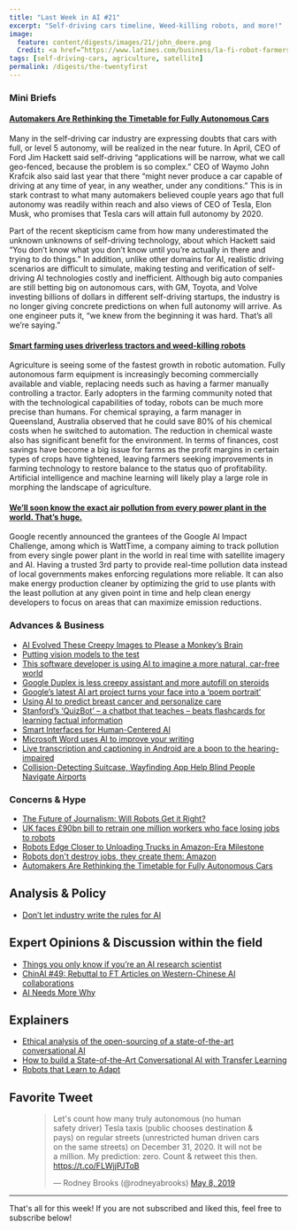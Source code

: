 ```yaml
---
title: "Last Week in AI #21"
excerpt: "Self-driving cars timeline, Weed-killing robots, and more!"
image:
  feature: content/digests/images/21/john_deere.png
  Credit: <a href=”https://www.latimes.com/business/la-fi-robot-farmers-20190517-story.html”>Zach Boyden-Holmes/Associated Press</a>
tags: [self-driving-cars, agriculture, satellite]
permalink: /digests/the-twentyfirst
---
```

### Mini Briefs

#### [Automakers Are Rethinking the Timetable for Fully Autonomous Cars](https://www.designnews.com/electronics-test/automakers-are-rethinking-timetable-fully-autonomous-cars/93993798360804)

Many in the self-driving car industry are expressing doubts that cars with full, or level 5 autonomy, will be realized in the near future. In April, CEO of Ford Jim Hackett said self-driving “applications will be narrow, what we call geo-fenced, because the problem is so complex.” CEO of Waymo John Krafcik also said last year that there “might never produce a car capable of driving at any time of year, in any weather, under any conditions.” This is in stark contrast to what many automakers believed couple years ago that full autonomy was readily within reach and also views of CEO of Tesla, Elon Musk, who promises that Tesla cars will attain full autonomy by 2020.

Part of the recent skepticism came from how many underestimated the unknown unknowns of self-driving technology, about which Hackett said “You don’t know what you don’t know until you’re actually in there and trying to do things.” In addition, unlike other domains for AI, realistic driving scenarios are difficult to simulate, making testing and verification of self-driving AI technologies costly and inefficient. Although big auto companies are still betting big on autonomous cars, with GM, Toyota, and Volve investing billions of dollars in different self-driving startups, the industry is no longer giving concrete predictions on when full autonomy will arrive. As one engineer puts it, “we knew from the beginning it was hard. That’s all we’re saying.”

#### [Smart farming uses driverless tractors and weed-killing robots](https://www.latimes.com/business/la-fi-robot-farmers-20190517-story.html)

Agriculture is seeing some of the fastest growth in robotic automation. Fully autonomous farm equipment is increasingly becoming commercially available and viable, replacing needs such as having a farmer manually controlling a tractor. Early adopters in the farming community noted that with the technological capabilities of today, robots can be much more precise than humans. For chemical spraying, a farm manager in Queensland, Australia observed that he could save 80% of his chemical costs when he switched to automation. The reduction in chemical waste also has significant benefit for the environment. In terms of finances, cost savings have become a big issue for farms as the profit margins in certain types of crops have tightened, leaving farmers seeking improvements in farming technology to restore balance to the status quo of profitability. Artificial intelligence and machine learning will likely play a large role in morphing the landscape of agriculture.

#### [We’ll soon know the exact air pollution from every power plant in the world. That’s huge.](https://www.vox.com/energy-and-environment/2019/5/7/18530811/global-power-plants-real-time-pollution-data)

Google recently announced the grantees of the Google AI Impact Challenge, among which is WattTime, a company aiming to track pollution from every single power plant in the world in real time with satellite imagery and AI. Having a trusted 3rd party to provide real-time pollution data instead of local governments makes enforcing regulations more reliable. It can also make energy production cleaner by optimizing the grid to use plants with the least pollution at any given point in time and help clean energy developers to focus on areas that can maximize emission reductions.

### Advances & Business

* [AI Evolved These Creepy Images to Please a Monkey’s Brain](https://www.theatlantic.com/science/archive/2019/05/ai-evolved-these-trippy-images-to-please-a-monkeys-neurons/588517/)
* [Putting vision models to the test](http://news.mit.edu/2019/computer-model-brain-visual-cortex-0502)
* [This software developer is using AI to imagine a more natural, car-free world](https://www.theverge.com/2019/5/7/18534538/ai-neural-net-car-free-biophilia-chris-harris)
* [Google Duplex is less creepy assistant and more autofill on steroids](https://www.cnet.com/news/google-duplex-is-less-creepy-assistant-and-more-autofill-on-steroids/)
* [Google’s latest AI art project turns your face into a ‘poem portrait’](https://www.theverge.com/2019/5/2/18526783/google-ai-art-project-poem-portrait-es-devlin-ross-goodwin)
* [Using AI to predict breast cancer and personalize care](http://news.mit.edu/2019/using-ai-predict-breast-cancer-and-personalize-care-0507)
* [Stanford’s ‘QuizBot’ – a chatbot that teaches – beats flashcards for learning factual information](https://news.stanford.edu/2019/05/08/learning-chatbot-teaches-beats-flashcards/)
* [Smart Interfaces for Human-Centered AI](https://hai.stanford.edu/news/smart-interfaces-human-centered-ai)
* [Microsoft Word uses AI to improve your writing](https://www.engadget.com/2019/05/06/microsoft-word-online-ideas/)
* [Live transcription and captioning in Android are a boon to the hearing-impaired](https://techcrunch.com/2019/05/07/live-transcription-and-captioning-in-android-are-a-boon-to-the-hearing-impaired/)
* [Collision-Detecting Suitcase, Wayfinding App Help Blind People Navigate Airports](https://www.cs.cmu.edu/news/collision-detecting-suitcase-wayfinding-app-help-blind-people-navigate-airports)

### Concerns & Hype

* [The Future of Journalism: Will Robots Get it Right?](https://medium.com/@orge/this-is-the-future-of-journalism-will-a-machine-get-it-right-d3e747f16751)
* [UK faces £90bn bill to retrain one million workers who face losing jobs to robots](https://www.telegraph.co.uk/business/2019/05/09/uk-faces-90bn-bill-retrain-one-million-workers-face-losing-jobs/)
* [Robots Edge Closer to Unloading Trucks in Amazon-Era Milestone](https://www.bloomberg.com/news/articles/2019-05-03/robots-edge-closer-to-unloading-trucks-in-amazon-era-milestone)
* [Robots don't destroy jobs, they create them: Amazon](https://www.afr.com/technology/technology-companies/robots-don-t-destroy-jobs-they-create-them-amazon-20190502-p51jdj)
* [Automakers Are Rethinking the Timetable for Fully Autonomous Cars](https://www.designnews.com/electronics-test/automakers-are-rethinking-timetable-fully-autonomous-cars/93993798360804)

## Analysis & Policy

* [Don’t let industry write the rules for AI](https://www.nature.com/articles/d41586-019-01413-1)

## Expert Opinions & Discussion within the field

* [Things you only know if you’re an AI research scientist](https://www.timeout.com/london/news/things-you-only-know-if-youre-an-ai-research-scientist-051019)
* [ChinAI #49: Rebuttal to FT Articles on Western-Chinese AI collaborations](https://chinai.substack.com/p/chinai-49-rebuttal-to-ft-articles)
* [AI Needs More Why](https://www.forbes.com/sites/alexanderlavin/2019/05/06/ai-needs-more-why/#2130727d156d)

## Explainers

* [Ethical analysis of the open-sourcing of a state-of-the-art conversational AI](https://medium.com/huggingface/ethical-analysis-of-the-open-sourcing-of-a-state-of-the-art-conversational-ai-852113c324b2)
* [How to build a State-of-the-Art Conversational AI with Transfer Learning](https://convai.huggingface.co/)
* [Robots that Learn to Adapt](https://bair.berkeley.edu/blog/2019/05/06/robot-adapt/)

## Favorite Tweet

<figure>
<blockquote class="twitter-tweet" data-lang="en"><p lang="en" dir="ltr">Let&#39;s count how many truly autonomous (no human safety driver) Tesla taxis (public chooses destination &amp; pays) on regular streets (unrestricted human driven cars on the same streets) on December 31, 2020. It will not be a million. My prediction: zero. Count &amp; retweet this then. <a href="https://t.co/FLWjjPJToB">https://t.co/FLWjjPJToB</a></p>&mdash; Rodney Brooks (@rodneyabrooks) <a href="https://twitter.com/rodneyabrooks/status/1125964714087993344?ref_src=twsrc%5Etfw">May 8, 2019</a></blockquote>
<script async src="https://platform.twitter.com/widgets.js" charset="utf-8"></script>
</figure>

<hr>

That's all for this week! If you are not subscribed and liked this, feel free to subscribe below!
